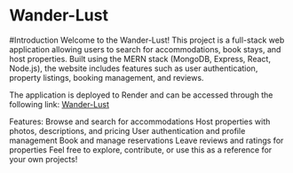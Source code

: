 # Wander-Lust
#Introduction
Welcome to the Wander-Lust! This project is a full-stack web application allowing users to search for accommodations, book stays, and host properties. Built using the MERN stack (MongoDB, Express, React, Node.js), the website includes features such as user authentication, property listings, booking management, and reviews.

The application is deployed to Render and can be accessed through the following link:
<a href="https://wander-lust-ko4m.onrender.com">Wander-Lust</a>

Features:
Browse and search for accommodations
Host properties with photos, descriptions, and pricing
User authentication and profile management
Book and manage reservations
Leave reviews and ratings for properties
Feel free to explore, contribute, or use this as a reference for your own projects!



